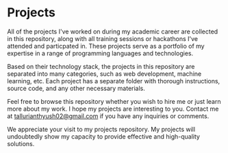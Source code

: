 # Projects
All of the projects I've worked on during my academic career are collected in this repository, along with all training sessions or hackathons I've attended and particpated in. These projects serve as a portfolio of my expertise in a range of programming languages and technologies.

Based on their technology stack, the projects in this repository are separated into many categories, such as web development, machine learning, etc. Each project has a separate folder with thorough instructions, source code, and any other necessary materials.

Feel free to browse this repository whether you wish to hire me or just learn more about my work. I hope my projects are interesting to you. Contact me at tallurianthyush02@gmail.com if you have any inquiries or comments.

We appreciate your visit to my projects repository. My projects will undoubtedly show my capacity to provide effective and high-quality solutions.
